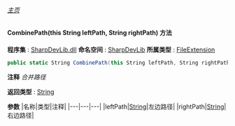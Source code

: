 ###### [主页](./Index.md "主页")
#### CombinePath(this String leftPath, String rightPath) 方法
**程序集** : [SharpDevLib.dll](./SharpDevLib.assembly.md "SharpDevLib.dll")
**命名空间** : [SharpDevLib](./SharpDevLib.namespace.md "SharpDevLib")
**所属类型** : [FileExtension](./SharpDevLib.FileExtension.md "FileExtension")
``` csharp
public static String CombinePath(this String leftPath, String rightPath)
```
**注释**
*合并路径*

**返回类型** : [String](https://learn.microsoft.com/en-us/dotnet/api/system.string "String")

**参数**
|名称|类型|注释|
|---|---|---|
|leftPath|[String](https://learn.microsoft.com/en-us/dotnet/api/system.string "String")|左边路径|
|rightPath|[String](https://learn.microsoft.com/en-us/dotnet/api/system.string "String")|右边路径|

